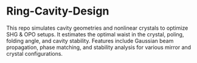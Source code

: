 # Ring-Cavity-Design
This repo simulates cavity geometries and nonlinear crystals to optimize SHG &amp; OPO setups. It estimates the optimal waist in the crystal, poling, folding angle, and cavity stability. Features include Gaussian beam propagation, phase matching, and stability analysis for various mirror and crystal configurations.

